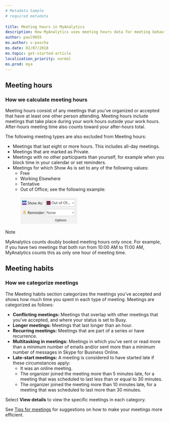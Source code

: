 ```yaml
---
# Metadata Sample
# required metadata

title: Meeting hours in MyAnalytics
description: How MyAnalytics uses meeting hours data for meeting behavior statistics. 
author: paul9955
ms.author: v-pascha
ms.date: 02/07/2018
ms.topic: get-started-article
localization_priority: normal 
ms.prod: mya
---
```


## Meeting hours

### How we calculate meeting hours 
Meeting hours consist of any meetings that you’ve organized or accepted that have at least one other person attending. Meeting hours include meetings that take place during your work hours outside your work hours. After-hours meeting time also counts toward your after-hours total. 

The following meeting types are also excluded from Meeting hours: 

 * Meetings that last eight or more hours. This includes all-day meetings.
 * Meetings that are marked as Private.
 * Meetings with no other participants than yourself, for example when you block time in your calendar or set reminders. 
 * Meetings for which Show As is set to any of the following values:
    * Free
    * Working Elsewhere
    * Tentative
    * Out of Office; see the following example:    
    &nbsp;  
      <img src="../../../Images/mya/use/meeting-status-oof.png" alt="Meeting status Out of Office">

> [!Note] 
> MyAnalytics counts doubly booked meeting hours only once. For example, if you have two meetings that both run from 10:00 AM to 11:00 AM, MyAnalytics counts this as only one hour of meeting time. 

## Meeting habits  

### How we categorize meetings

The Meeting habits section categorizes the meetings you’ve accepted and shows how much time you spent in each type of meeting. Meetings are categorized as follows: 

* **Conflicting meetings:** Meetings that overlap with other meetings that you've accepted, and where your status is set to Busy.
* **Longer meetings:** Meetings that last longer than an hour. 
* **Recurring meetings:** Meetings that are part of a series or have recurrence.   
* **Multitasking in meetings:** Meetings in which you've sent or read more than a minimum number of emails and/or sent more than a minimum number of messages in Skype for Business Online.
* **Late-start meetings:** A meeting is considered to have started late if these circumstances apply:
    * It was an online meeting.
    * The organizer joined the meeting more than 5 minutes late, for a meeting that was scheduled to last less than or equal to 30 minutes.
    * The organizer joined the meeting more than 10 minutes late, for a meeting that was scheduled to last more than 30 minutes. 

Select **View details** to view the specific meetings in each category. 

See [Tips for meetings](../../Overview/Tips.md#tips-for-meetings) for suggestions on how to make your meetings more efficient. 

